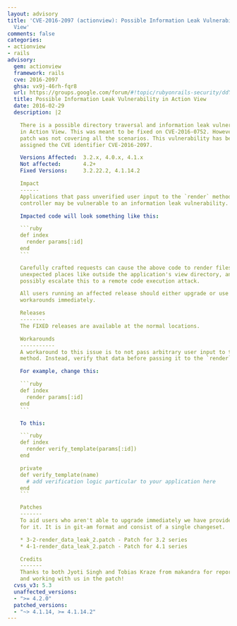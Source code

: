 ```yaml
---
layout: advisory
title: 'CVE-2016-2097 (actionview): Possible Information Leak Vulnerability in Action
  View'
comments: false
categories:
- actionview
- rails
advisory:
  gem: actionview
  framework: rails
  cve: 2016-2097
  ghsa: vx9j-46rh-fqr8
  url: https://groups.google.com/forum/#!topic/rubyonrails-security/ddY6HgqB2z4
  title: Possible Information Leak Vulnerability in Action View
  date: 2016-02-29
  description: |2

    There is a possible directory traversal and information leak vulnerability
    in Action View. This was meant to be fixed on CVE-2016-0752. However the 3.2
    patch was not covering all the scenarios. This vulnerability has been
    assigned the CVE identifier CVE-2016-2097.

    Versions Affected:  3.2.x, 4.0.x, 4.1.x
    Not affected:       4.2+
    Fixed Versions:     3.2.22.2, 4.1.14.2

    Impact
    ------
    Applications that pass unverified user input to the `render` method in a
    controller may be vulnerable to an information leak vulnerability.

    Impacted code will look something like this:

    ```ruby
    def index
      render params[:id]
    end
    ```

    Carefully crafted requests can cause the above code to render files from
    unexpected places like outside the application's view directory, and can
    possibly escalate this to a remote code execution attack.

    All users running an affected release should either upgrade or use one of the
    workarounds immediately.

    Releases
    --------
    The FIXED releases are available at the normal locations.

    Workarounds
    -----------
    A workaround to this issue is to not pass arbitrary user input to the `render`
    method. Instead, verify that data before passing it to the `render` method.

    For example, change this:

    ```ruby
    def index
      render params[:id]
    end
    ```

    To this:

    ```ruby
    def index
      render verify_template(params[:id])
    end

    private
    def verify_template(name)
      # add verification logic particular to your application here
    end
    ```

    Patches
    -------
    To aid users who aren't able to upgrade immediately we have provided patches
    for it. It is in git-am format and consist of a single changeset.

    * 3-2-render_data_leak_2.patch - Patch for 3.2 series
    * 4-1-render_data_leak_2.patch - Patch for 4.1 series

    Credits
    -------
    Thanks to both Jyoti Singh and Tobias Kraze from makandra for reporting this
    and working with us in the patch!
  cvss_v3: 5.3
  unaffected_versions:
  - ">= 4.2.0"
  patched_versions:
  - "~> 4.1.14, >= 4.1.14.2"
---
```

